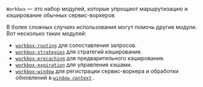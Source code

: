 `Workbox` — это набор модулей, которые упрощают маршрутизацию и кэширование обычных сервис-воркеров

В более сложных случаях использования могут помочь другие модули. Вот несколько таких модулей:

- [`workbox-routing`](https://developer.chrome.com/docs/workbox/modules/workbox-routing?hl=ru) для сопоставления запросов.
- [`workbox-strategies`](https://developer.chrome.com/docs/workbox/modules/workbox-strategies?hl=ru) для стратегий кэширования.
- [`workbox-precaching`](https://developer.chrome.com/docs/workbox/modules/workbox-precaching?hl=ru) для предварительного кэширования.
- [`workbox-expiration`](https://developer.chrome.com/docs/workbox/modules/workbox-expiration?hl=ru) для управления кэшами.
- [`workbox-window`](https://developer.chrome.com/docs/workbox/modules/workbox-window?hl=ru) для регистрации сервис-воркера и обработки обновлений в [`window context`](https://developer.mozilla.org/docs/Web/API/Window) .